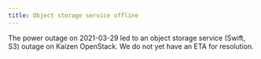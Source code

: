 ```yaml
---
title: Object storage service offline
---
```


The power outage on 2021-03-29 led to an  object storage service
(Swift, S3) outage on Kaizen OpenStack.  We do not yet have an ETA for
resolution.

